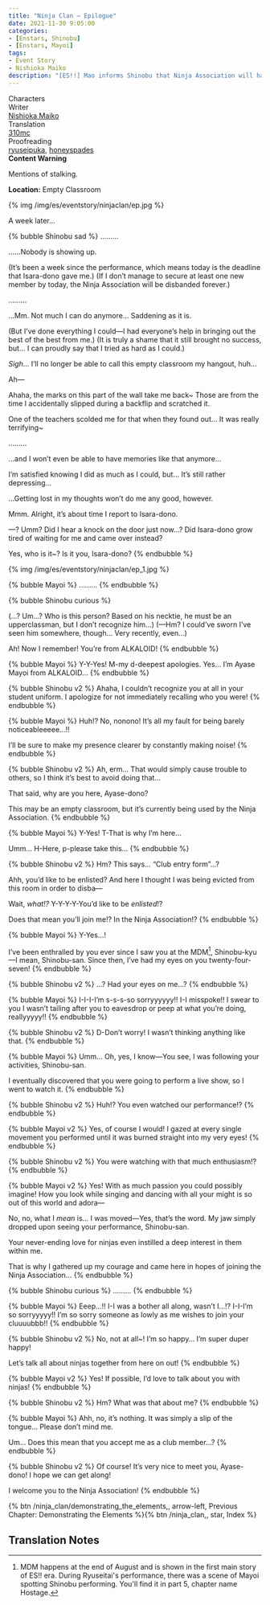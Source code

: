 ```yaml
---
title: "Ninja Clan – Epilogue"
date: 2021-11-30 9:05:00
categories:
- [Enstars, Shinobu]
- [Enstars, Mayoi]
tags:
- Event Story
- Nishioka Maiko
description: "[ES!!] Mao informs Shinobu that Ninja Association will have its activities suspended. Shinobu consults with Tetora and Midori for help, but they can't come up with a foolproof solution…"
---
```

<div class="three-wrapper" style="--storyColor:#5ac189;--storyColor-rgb:90,193,137;--storyColor-h:147.4;--storyColor-s:45.4%;--storyColor-l:55.5%;">
    <div class="info-area">
        <div class="info">
            <div class="info-item characters">
                <div class="label">
                    Characters
                </div>
                <div class="value">
				<a href="/categories/Enstars/Shinobu" character="Shinobu"></a>
                <a href="/categories/Enstars/Mayoi" character="Mayoi"></a>
                </div>
            </div>
            <div class="info-item one">
                <div class="label">
                    Writer
                </div>
                <div class="value">
                    <a href="/tags/Nishioka-Maiko/">Nishioka Maiko</a>
                </div>
            </div>
            <div class="info-item two">
                <div class="label">
                    Translation
                </div>
                <div class="value">
                    <a href="/about">310mc</a>
                </div>
            </div>
            <div class="info-item three">
                <div class="label">
                   Proofreading
                </div>
                <div class="value">
                    <a href="https://ryuseipuka.notion.site/proofed-by-ryuseipuka-020757643ea94baabea5e7d21f325a8b" target="_blank">ryuseipuka</a>, <a href="https://honeyspades.tumblr.com">honeyspades</a>
                </div>
            </div>
        </div>
    </div>
</div>

<!-- more -->

<div class="msr-cw">
    <span><b>Content Warning</b></span>
    <p>Mentions of stalking.</p>
</div>

<div class="msr-location">
    <p><span><b>Location:</b> Empty Classroom</span></p>
</div>

{% img /img/es/eventstory/ninjaclan/ep.jpg %}

<div class="msr-narration">
    <p>A week later…</p>
</div>

{% bubble Shinobu sad %}
………

……Nobody is showing up.

<th>(It’s been a week since the performance, which means today is the deadline that Isara-dono gave me.)</th>

<th>(If I don’t manage to secure at least one new member by today, the Ninja Association will be disbanded forever.)</th>

………

…Mm. Not much I can do anymore… Saddening as it is.

<th>(But I’ve done everything I could—I had everyone’s help in bringing out the best of the best from me.)</th>

<th>(It is truly a shame that it still brought no success, but… I can proudly say that I tried as hard as I could.)</th>

<em>Sigh</em>… I’ll no longer be able to call this empty classroom my hangout, huh…

Ah—

Ahaha, the marks on this part of the wall take me back~ Those are from the time I accidentally slipped during a backflip and scratched it.

One of the teachers scolded me for that when they found out… It was really terrifying~

………

…and I won’t even be able to have memories like that anymore…

I’m satisfied knowing I did as much as I could, but… It’s still rather depressing…

…Getting lost in my thoughts won’t do me any good, however.

Mmm. Alright, it’s about time I report to Isara-dono.

—? Umm? Did I hear a knock on the door just now…? Did Isara-dono grow tired of waiting for me and came over instead?

Yes, who is it~? Is it you, Isara-dono?
{% endbubble %}

{% img /img/es/eventstory/ninjaclan/ep_1.jpg %}

{% bubble Mayoi %}
………
{% endbubble %}

{% bubble Shinobu curious %}
<th>(…? Um…? Who is this person? Based on his necktie, he must be an upperclassman, but I don’t recognize him…)</th>

<th>(—Hm? I could’ve sworn I’ve seen him somewhere, though… Very recently, even…)</th>

Ah! Now I remember! You’re from ALKALOID!
{% endbubble %}

{% bubble Mayoi %}
Y-Y-Yes! M-my d-deepest apologies. Yes… I’m Ayase Mayoi from ALKALOID…
{% endbubble %}

{% bubble Shinobu v2 %}
Ahaha, I couldn’t recognize you at all in your student uniform. I apologize for not immediately recalling who you were!
{% endbubble %}

{% bubble Mayoi %}
Huh!? No, nonono! It’s all my fault for being barely noticeableeeee…!!

I’ll be sure to make my presence clearer by constantly making noise!
{% endbubble %}

{% bubble Shinobu v2 %}
Ah, erm… That would simply cause trouble to others, so I think it’s best to avoid doing that…

That said, why are you here, Ayase-dono?

This may be an empty classroom, but it’s currently being used by the Ninja Association.
{% endbubble %}

{% bubble Mayoi %}
Y-Yes! T-That is why I’m here…

Umm… H-Here, p-please take this…
{% endbubble %}

{% bubble Shinobu v2 %}
Hm? This says… “Club entry form”…?

Ahh, you’d like to be enlisted? And here I thought I was being evicted from this room in order to disba—

Wait, *what!?* Y-Y-Y-Y-You’d like to be <em>enlisted</em>!?

Does that mean you’ll join me!? In the Ninja Association!?
{% endbubble %}

{% bubble Mayoi %}
Y-Yes…!

I’ve been enthralled by you ever since I saw you at the MDM[^1], Shinobu-kyu—I mean, Shinobu-san. Since then, I’ve had my eyes on you twenty-four-seven!
{% endbubble %}

{% bubble Shinobu v2 %}
…? Had your eyes on me…?
{% endbubble %}

{% bubble Mayoi %}
I-I-I-I’m s-s-s-so sorryyyyyy!! I-I misspoke!! I swear to you I wasn’t tailing after you to eavesdrop or peep at what you’re doing, reallyyyyy!!
{% endbubble %}

{% bubble Shinobu v2 %}
D-Don’t worry! I wasn’t thinking anything like that.
{% endbubble %}

{% bubble Mayoi %}
Umm… Oh, yes, I know—You see, I was following your activities, Shinobu-san.

I eventually discovered that you were going to perform a live show, so I went to watch it.
{% endbubble %}

{% bubble Shinobu v2 %}
Huh!? You even watched our performance!?
{% endbubble %}

{% bubble Mayoi v2 %}
Yes, of course I would! I gazed at every single movement you performed until it was burned straight into my very eyes!
{% endbubble %}

{% bubble Shinobu v2 %}
You were watching with that much enthusiasm!?
{% endbubble %}

{% bubble Mayoi v2 %}
Yes! With as much passion you could possibly imagine! How you look while singing and dancing with all your might is so out of this world and adora—

No, no, what I *<em>mean</em>* is… I was moved—Yes, that’s the word. My jaw simply dropped upon seeing your performance, Shinobu-san.

Your never-ending love for ninjas even instilled a deep interest in them within me.

That is why I gathered up my courage and came here in hopes of joining the Ninja Association…
{% endbubble %}

{% bubble Shinobu curious %}
………
{% endbubble %}

{% bubble Mayoi %}
Eeep…!! I-I was a bother all along, wasn’t I…!? I-I-I’m so sorryyyyy!! I’m so sorry someone as lowly as me wishes to join your cluuuubbb!!
{% endbubble %}

{% bubble Shinobu v2 %}
No, not at all~! I’m so happy… I’m super duper happy!

Let’s talk all about ninjas together from here on out!
{% endbubble %}

{% bubble Mayoi v2 %}
Yes! If possible, I’d love to talk about you with ninjas!
{% endbubble %}

{% bubble Shinobu v2 %}
Hm? What was that about me?
{% endbubble %}

{% bubble Mayoi %}
Ahh, no, it’s nothing. It was simply a slip of the tongue… Please don’t mind me.

Um… Does this mean that you accept me as a club member…?
{% endbubble %}

{% bubble Shinobu v2 %}
Of course! It’s very nice to meet you, Ayase-dono! I hope we can get along!

I welcome you to the Ninja Association!
{% endbubble %}

<div toc>{% btn /ninja_clan/demonstrating_the_elements,, arrow-left, Previous Chapter: Demonstrating the Elements %}{% btn /ninja_clan,, star, Index %}</div>

## Translation Notes
[^1]: MDM happens at the end of August and is shown in the first main story of ES!! era. During Ryuseitai's performance, there was a scene of Mayoi spotting Shinobu performing. You'll find it in part 5, chapter name Hostage.
